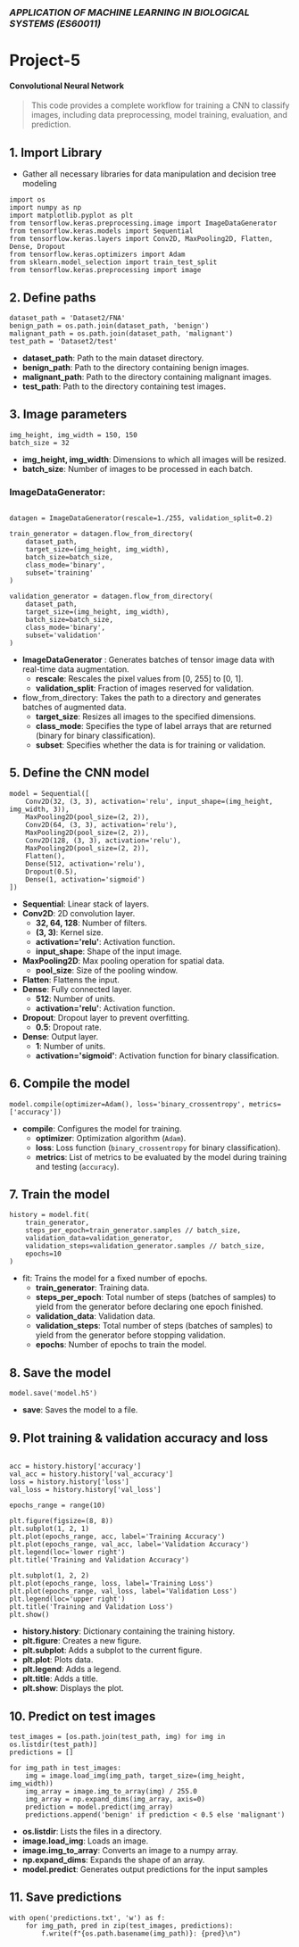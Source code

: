 ### *APPLICATION OF MACHINE LEARNING IN BIOLOGICAL SYSTEMS (ES60011)*
# **Project-5**
#### Convolutional Neural Network


> This code provides a complete workflow for training a CNN to classify images, including data preprocessing, model training, evaluation, and prediction.


## 1. Import Library
* Gather all necessary libraries for data manipulation and decision tree modeling

```
import os
import numpy as np
import matplotlib.pyplot as plt
from tensorflow.keras.preprocessing.image import ImageDataGenerator
from tensorflow.keras.models import Sequential
from tensorflow.keras.layers import Conv2D, MaxPooling2D, Flatten, Dense, Dropout
from tensorflow.keras.optimizers import Adam
from sklearn.model_selection import train_test_split
from tensorflow.keras.preprocessing import image
```

## 2. Define paths
```
dataset_path = 'Dataset2/FNA'
benign_path = os.path.join(dataset_path, 'benign')
malignant_path = os.path.join(dataset_path, 'malignant')
test_path = 'Dataset2/test'
```
* **dataset_path**: Path to the main dataset directory.
* **benign_path**: Path to the directory containing benign images.
* **malignant_path**: Path to the directory containing malignant images.
* **test_path**: Path to the directory containing test images.

## 3. Image parameters
```
img_height, img_width = 150, 150
batch_size = 32
```
* **img_height, img_width**: Dimensions to which all images will be resized.
* **batch_size**: Number of images to be processed in each batch.


### ImageDataGenerator: 
```

datagen = ImageDataGenerator(rescale=1./255, validation_split=0.2)

train_generator = datagen.flow_from_directory(
    dataset_path,
    target_size=(img_height, img_width),
    batch_size=batch_size,
    class_mode='binary',
    subset='training'
)

validation_generator = datagen.flow_from_directory(
    dataset_path,
    target_size=(img_height, img_width),
    batch_size=batch_size,
    class_mode='binary',
    subset='validation'
)
```
* **ImageDataGenerator** : Generates batches of tensor image data with real-time data augmentation.
    * **rescale**: Rescales the pixel values from [0, 255] to [0, 1].
    * **validation_split**: Fraction of images reserved for validation.
* flow_from_directory: Takes the path to a directory and generates batches of augmented data.
    * **target_size**: Resizes all images to the specified dimensions.
    * **class_mode**: Specifies the type of label arrays that are returned (binary for binary classification).
    * **subset**: Specifies whether the data is for training or validation.


## 5. Define the CNN model
```
model = Sequential([
    Conv2D(32, (3, 3), activation='relu', input_shape=(img_height, img_width, 3)),
    MaxPooling2D(pool_size=(2, 2)),
    Conv2D(64, (3, 3), activation='relu'),
    MaxPooling2D(pool_size=(2, 2)),
    Conv2D(128, (3, 3), activation='relu'),
    MaxPooling2D(pool_size=(2, 2)),
    Flatten(),
    Dense(512, activation='relu'),
    Dropout(0.5),
    Dense(1, activation='sigmoid')
])
```

* **Sequential**: Linear stack of layers.
* **Conv2D**: 2D convolution layer.
    * **32, 64, 128**: Number of filters.
    * **(3, 3)**: Kernel size.
    * **activation='relu'**: Activation function.
    * **input_shape**: Shape of the input image.
* **MaxPooling2D**: Max pooling operation for spatial data.
    * **pool_size**: Size of the pooling window.
* **Flatten**: Flattens the input.
* **Dense**: Fully connected layer.
    * **512**: Number of units.
    * **activation='relu'**: Activation function.
* **Dropout**: Dropout layer to prevent overfitting.
    * **0.5**: Dropout rate.
* **Dense**: Output layer.
    * **1**: Number of units.
    * **activation='sigmoid'**: Activation function for binary classification.

## 6. Compile the model
```
model.compile(optimizer=Adam(), loss='binary_crossentropy', metrics=['accuracy'])
```
* **compile**: Configures the model for training.
    * **optimizer**: Optimization algorithm (`Adam`).
    * **loss**: Loss function (`binary_crossentropy` for binary classification).
    * **metrics**: List of metrics to be evaluated by the model during training and testing (`accuracy`).


## 7. Train the model
    
```
history = model.fit(
    train_generator,
    steps_per_epoch=train_generator.samples // batch_size,
    validation_data=validation_generator,
    validation_steps=validation_generator.samples // batch_size,
    epochs=10
)
```

* fit: Trains the model for a fixed number of epochs.
    * **train_generator**: Training data.
    * **steps_per_epoch**: Total number of steps (batches of samples) to yield from the generator before declaring one epoch finished.
    * **validation_data**: Validation data.
    * **validation_steps**: Total number of steps (batches of samples) to yield from the generator before stopping validation.
    * **epochs**: Number of epochs to train the model.

## 8. Save the model
```
model.save('model.h5')
```
* **save**: Saves the model to a file.

## 9. Plot training & validation accuracy and loss
```

acc = history.history['accuracy']
val_acc = history.history['val_accuracy']
loss = history.history['loss']
val_loss = history.history['val_loss']

epochs_range = range(10)

plt.figure(figsize=(8, 8))
plt.subplot(1, 2, 1)
plt.plot(epochs_range, acc, label='Training Accuracy')
plt.plot(epochs_range, val_acc, label='Validation Accuracy')
plt.legend(loc='lower right')
plt.title('Training and Validation Accuracy')

plt.subplot(1, 2, 2)
plt.plot(epochs_range, loss, label='Training Loss')
plt.plot(epochs_range, val_loss, label='Validation Loss')
plt.legend(loc='upper right')
plt.title('Training and Validation Loss')
plt.show()
```

* **history.history**: Dictionary containing the training history.
* **plt.figure**: Creates a new figure.
* **plt.subplot**: Adds a subplot to the current figure.
* **plt.plot**: Plots data.
* **plt.legend**: Adds a legend.
* **plt.title**: Adds a title.
* **plt.show**: Displays the plot.

## 10. Predict on test images
```
test_images = [os.path.join(test_path, img) for img in os.listdir(test_path)]
predictions = []

for img_path in test_images:
    img = image.load_img(img_path, target_size=(img_height, img_width))
    img_array = image.img_to_array(img) / 255.0
    img_array = np.expand_dims(img_array, axis=0)
    prediction = model.predict(img_array)
    predictions.append('benign' if prediction < 0.5 else 'malignant')
```

* **os.listdir**: Lists the files in a directory.
* **image.load_img**: Loads an image.
* **image.img_to_array**: Converts an image to a numpy array.
* **np.expand_dims**: Expands the shape of an array.
* **model.predict**: Generates output predictions for the input samples

## 11. Save predictions
```
with open('predictions.txt', 'w') as f:
    for img_path, pred in zip(test_images, predictions):
        f.write(f"{os.path.basename(img_path)}: {pred}\n")  
```
